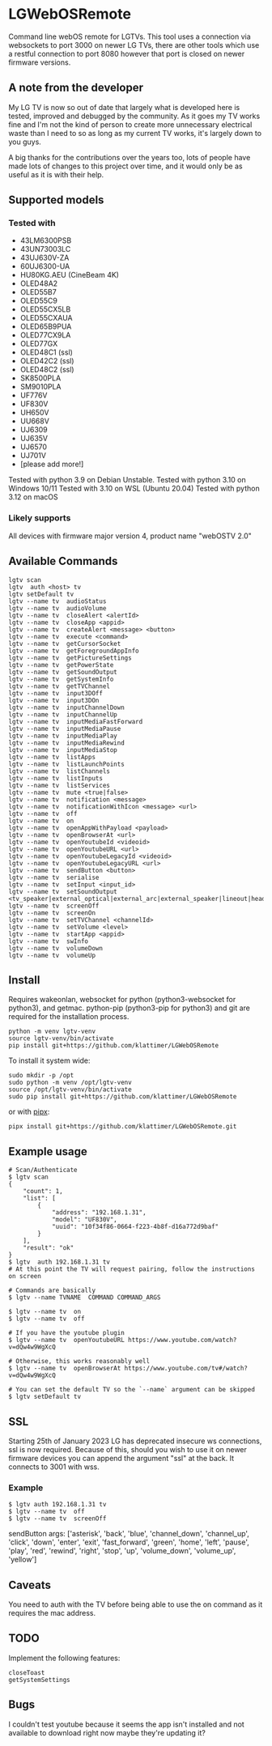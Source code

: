 # LGWebOSRemote
Command line webOS remote for LGTVs. This tool uses a connection via websockets to port 3000 on newer LG TVs, there are other tools which use a restful connection to port 8080 however that port is closed on newer firmware versions.

## A note from the developer

My LG TV is now so out of date that largely what is developed here is tested, improved and debugged by the community. As it goes my TV works fine and I'm not the kind of person to create more unnecessary electrical waste than I need to so as long as my current TV works, it's largely down to you guys.

A big thanks for the contributions over the years too, lots of people have made lots of changes to this project over time, and it would only be as useful as it is with their help.


## Supported models

### Tested with

  * 43LM6300PSB
  * 43UN73003LC
  * 43UJ630V-ZA
  * 60UJ6300-UA
  * HU80KG.AEU (CineBeam 4K)
  * OLED48A2
  * OLED55B7
  * OLED55C9
  * OLED55CX5LB
  * OLED55CXAUA
  * OLED65B9PUA
  * OLED77CX9LA
  * OLED77GX
  * OLED48C1 (ssl)
  * OLED42C2 (ssl)
  * OLED48C2 (ssl)
  * SK8500PLA
  * SM9010PLA
  * UF776V
  * UF830V
  * UH650V
  * UU668V
  * UJ6309
  * UJ635V
  * UJ6570
  * UJ701V
  * [please add more!]

Tested with python 3.9 on Debian Unstable.
Tested with python 3.10 on Windows 10/11
Tested with 3.10 on WSL (Ubuntu 20.04)
Tested with python 3.12 on macOS

### Likely supports

All devices with firmware major version 4, product name "webOSTV 2.0"

## Available Commands
	lgtv scan
	lgtv  auth <host> tv
	lgtv setDefault tv
	lgtv --name tv  audioStatus
	lgtv --name tv  audioVolume
	lgtv --name tv  closeAlert <alertId>
	lgtv --name tv  closeApp <appid>
	lgtv --name tv  createAlert <message> <button>
	lgtv --name tv  execute <command>
	lgtv --name tv  getCursorSocket
	lgtv --name tv  getForegroundAppInfo
	lgtv --name tv  getPictureSettings
	lgtv --name tv  getPowerState
	lgtv --name tv  getSoundOutput
	lgtv --name tv  getSystemInfo
	lgtv --name tv  getTVChannel
	lgtv --name tv  input3DOff
	lgtv --name tv  input3DOn
	lgtv --name tv  inputChannelDown
	lgtv --name tv  inputChannelUp
	lgtv --name tv  inputMediaFastForward
	lgtv --name tv  inputMediaPause
	lgtv --name tv  inputMediaPlay
	lgtv --name tv  inputMediaRewind
	lgtv --name tv  inputMediaStop
	lgtv --name tv  listApps
	lgtv --name tv  listLaunchPoints
	lgtv --name tv  listChannels
	lgtv --name tv  listInputs
	lgtv --name tv  listServices
	lgtv --name tv  mute <true|false>
	lgtv --name tv  notification <message>
	lgtv --name tv  notificationWithIcon <message> <url>
	lgtv --name tv  off
	lgtv --name tv  on
	lgtv --name tv  openAppWithPayload <payload>
	lgtv --name tv  openBrowserAt <url>
	lgtv --name tv  openYoutubeId <videoid>
	lgtv --name tv  openYoutubeURL <url>
	lgtv --name tv  openYoutubeLegacyId <videoid>
	lgtv --name tv  openYoutubeLegacyURL <url>
	lgtv --name tv  sendButton <button>
	lgtv --name tv  serialise
	lgtv --name tv  setInput <input_id>
	lgtv --name tv  setSoundOutput <tv_speaker|external_optical|external_arc|external_speaker|lineout|headphone|tv_external_speaker|tv_speaker_headphone|bt_soundbar>
	lgtv --name tv  screenOff
	lgtv --name tv  screenOn
	lgtv --name tv  setTVChannel <channelId>
	lgtv --name tv  setVolume <level>
	lgtv --name tv  startApp <appid>
	lgtv --name tv  swInfo
	lgtv --name tv  volumeDown
	lgtv --name tv  volumeUp

## Install

Requires wakeonlan, websocket for python (python3-websocket for python3), and getmac.
python-pip (python3-pip for python3) and git are required for the installation process.

    python -m venv lgtv-venv
    source lgtv-venv/bin/activate
    pip install git+https://github.com/klattimer/LGWebOSRemote

To install it system wide:

	sudo mkdir -p /opt
	sudo python -m venv /opt/lgtv-venv
	source /opt/lgtv-venv/bin/activate
	sudo pip install git+https://github.com/klattimer/LGWebOSRemote

or with [pipx](https://pipx.pypa.io/stable/):

	pipx install git+https://github.com/klattimer/LGWebOSRemote.git

## Example usage
    # Scan/Authenticate
    $ lgtv scan
    {
        "count": 1,
        "list": [
            {
                "address": "192.168.1.31",
                "model": "UF830V",
                "uuid": "10f34f86-0664-f223-4b8f-d16a772d9baf"
            }
        ],
        "result": "ok"
    }
    $ lgtv  auth 192.168.1.31 tv
    # At this point the TV will request pairing, follow the instructions on screen

    # Commands are basically
    $ lgtv --name TVNAME  COMMAND COMMAND_ARGS

    $ lgtv --name tv  on
    $ lgtv --name tv  off

    # If you have the youtube plugin
    $ lgtv --name tv  openYoutubeURL https://www.youtube.com/watch?v=dQw4w9WgXcQ

    # Otherwise, this works reasonably well
    $ lgtv --name tv  openBrowserAt https://www.youtube.com/tv#/watch?v=dQw4w9WgXcQ

    # You can set the default TV so the `--name` argument can be skipped
    $ lgtv setDefault tv

## SSL

Starting 25th of January 2023 LG has deprecated insecure ws connections, ssl is now required. Because of this, should you wish to use it on newer firmware devices you can append the argument "ssl" at the back. It connects to 3001 with wss. 

### Example
```
$ lgtv auth 192.168.1.31 tv
$ lgtv --name tv  off
$ lgtv --name tv  screenOff
```

sendButton args:
['asterisk', 'back', 'blue', 'channel_down', 'channel_up', 'click', 'down', 'enter', 'exit', 'fast_forward', 'green', 'home', 'left', 'pause', 'play', 'red', 'rewind', 'right', 'stop', 'up', 'volume_down', 'volume_up', 'yellow']


## Caveats

You need to auth with the TV before being able to use the on command as it requires the mac address.

## TODO

Implement the following features:

	closeToast
	getSystemSettings

## Bugs

I couldn't test youtube because it seems the app isn't installed and not available to download right now
maybe they're updating it?
